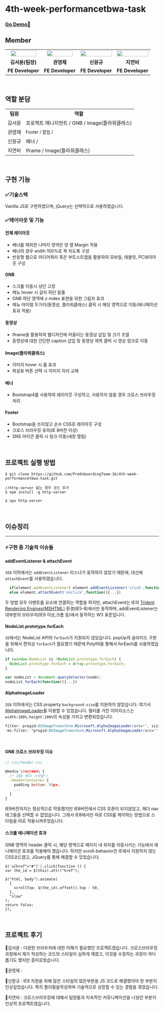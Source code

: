 # 4th-week-performancetbwa-task

### [Go Demo🚀](https://clever-archimedes-f474ab.netlify.app/)

## Member

<table>
<tr>
<td align="center"><a href="https://github.com/yunred"><img src="https://avatars.githubusercontent.com/u/84527643?v=4" width="90%" /></a></td>
<td align="center"><a href="https://github.com/zerochae"><img src="https://avatars.githubusercontent.com/u/84373490?v=4" width="90%" /></a></td>
<td align="center"><a href="https://github.com/WongueShin"><img src="https://media.vlpt.us/images/yeonbee/post/a3b02f02-0826-4cc9-b63e-9ddce5fbd857/wongyu.jpg" width="100%" /></a></td>
<td align="center"><a href="https://github.com/jyb1798"><img src="https://avatars.githubusercontent.com/u/64634495?s=400&u=3da5cb5a3ff4338da83a58a23df0608da5092ddc&v=4" width="100%" /></a></td>
</tr>
<tr>
<td align="center"><b>김서윤(팀장)</b></td>
<td align="center"><b>권영채</b></td>
<td align="center"><b>신원규</b></td>
<td align="center"><b>지연비</b></td>
</tr>
<tr>
<td align="center"><b>FE Developer</b></td>
<td align="center"><b>FE Developer</b></td>
<td align="center"><b>FE Developer</b></td>
<td align="center"><b>FE Developer</b></td>
</tr>
</table>

<br />

## 역할 분담

<table>
<tr>
<td align="center"><b>팀원<b></td>
<td align="center"><b>역할</b></td>
</tr>
<tr>
<td>김서윤</td>
<td> 프로젝트 매니지먼트 / GNB / Image(플라워클래스) </td>
</tr>
<tr>
<td>권영채</td>
<td style="font-size:14px"> Footer / 팝업 /</td>
</tr>
<tr>
<td>신원규</td>
<td> 배너 / </td>
</tr>
<tr>
<td>지연비</td>
<td> Iframe / Image(플라워클래스)</td>
</tr>

</table>

<br/>

## 구현 기능

### ✅기술스택

Vanilla JS로 구현하였으며, jQuery는 선택적으로 사용하였습니다.

### ✅레이아웃 및 기능

#### 전체 레이아웃

- 배너를 제외한 나머지 영역은 양 옆 Margin 적용
- 배너의 경우 width 100%로 꽉 차도록 구성
- 반응형 웹으로 미디어쿼리 혹은 부트스트랩을 활용하여 모바일, 태블릿, PC레이아웃 구성

#### GNB

- 스크롤 이동시 상단 고정
- 메뉴 hover 시 글자 하단 밑줄
- GNB 하단 영역에 z-index 표현을 위한 그림자 효과
- 메뉴 아이템 두가지(동영상, 플라워클래스) 클릭 시 해당 영역으로 이동(애니메이션 효과 적용)

#### 동영상

- Iframe을 활용하여 웹디자인에 어울리는 동영상 삽입 및 크기 조절
- 동영상에 대한 간단한 caption 삽입 및 동영상 제목 클릭 시 영상 링크로 이동

#### Image(플라워클래스)

- 이미지 hover 시 줌 효과
- 화살표 버튼 선택 시 이미지 자리 교체

#### 배너

- Bootstrap4를 사용하여 레이아웃 구성하고, 사용하지 않을 경우 크로스 브라우징 처리

#### Footer

- Bootstrap을 쓰지않고 순수 CSS로 레이아웃 구성
- 크로스 브라우징 유의(IE 8버전 이상)
- SNS 아이콘 클릭 시 링크 이동(새창 열림)

<br/>

## 프로젝트 실행 방법

```
$ git clone https://github.com/PreOnboardingTeam-16/4th-week-performancetbwa-task.git

//http-server 없는 경우 코드 추가
$ npm install -g http-server

$ npx http-server

```

<br/>

## 이슈정리

---

### ⚡구현 중 기술적 이슈들

#### addEventListener & attachEvent

`IE8` 이하에서는 `addEventListener` 리스너가 동작하지 않았기 때문에, 대신에 `attachEvent`를 사용하였습니다.

```js
  if(element.addEventListener) element.addEventListener('click',function(){...})
  else element.attachEvent('onclick',function(){...})
```

두 방법 모두 이벤트를 요소에 연결하는 역할을 하지만,
attachEvent는 IE의 [Trident Rendering Engines(MSHTML)](https://en.wikipedia.org/wiki/MSHTML) 환경(IE5-8)에서만 동작하며,
addEventListener는 대부분의 브라우저(IE9 이상,크롬 등)에서 동작하는 W3 표준입니다.

#### NodeList.prototype.forEach

`IE`에서는 NodeList API의 `forEach`가 지원되지 않았습니다. popUp의 슬라이드 구현을 위해서 편의상 `forEach`가 필요했기 때문에 Polyfill을 통해서 forEach를 사용하였습니다.

```js
if (window.NodeList && !NodeList.prototype.forEach) {
  NodeList.prototype.forEach = Array.prototype.forEach;
}

var nodeList = document.querySelector(node);
nodeList.forEach(function(){...})
```

#### AlphaImageLoader

`IE8` 이하에서는 CSS property `background-size`를 지원하지 않았습니다. 여기서 [AlphaImageLoader](<https://docs.microsoft.com/en-us/previous-versions/windows/internet-explorer/ie-developer/platform-apis/ms532969(v=vs.85)>)를 이용할 수 있었습니다. 필터를 거친 이미지소스는 `width:100%,height:100%`의 속성을 가지고 변환되었습니다.

```css
filter: progid:DXImageTransform.Microsoft.AlphaImageLoader(src='', sizingMethod='scale');
-ms-filter: "progid:DXImageTransform.Microsoft.AlphaImageLoader(src='', sizingMethod='scale')";
```

<br/>

#### GNB 크로스 브라우징 이슈

```jsx
// css/header.css

@media \0screen\ {
  /* IE8 헤더 스타일*/
  .HeaderContainer {
    padding-bottom: 90px;
	...
  }
}
```

IE9버전까지는 정상적으로 작동했지만 IE8버전에서 CSS 호환이 되지않았고, 헤더 nav태그들을 선택할 수 없었습니다. 그래서 IE8에서만 따로 CSS를 제어하는 방법으로 스타일을 따로 적용시켜주었습니다.

#### 스크롤 애니메이션 효과

GNB 영역의 header 클릭 시, 해당 영역으로 페이지 내 위치를 이동시키는 기능에서 애니메이션 효과를 적용해야 했습니다. 하지만 scroll-behavior은 IE에서 지원하지 않는 CSS코드였고, JQuery를 통해 해결할 수 있었습니다.

```
$('a[href^="#"]').click(function () {
var the_id = $(this).attr("href");

$("html, body").animate(
  {
    scrollTop: $(the_id).offset().top - 50,
  },
  "slow"
);
return false;
});
```

<br/>

## 프로젝트 후기

🎇김서윤 : 다양한 브라우저에 대한 이해가 필요했던 프로젝트였습니다. 크로스브라우징 과정에서 제가 작성하는 코드의 스타일이 심하게 깨졌고, 이것을 수정하는 과정이 까다롭기도 했지만 흥미로웠습니다.

🎈권영채 :

🎹신원규 : IE8 지원을 위해 많은 스타일의 많은부분을 JS 코드로 해결했어야 한 부분이 인상깊었습니다. 특히 폴리필을작성하며 기술적으로 성장할 수 있는 경험을 겪었습니다.

💖지연비 : 크로스브라우징에 대해서 팀원들과 지속적인 커뮤니케이션을 나눴던 부분이 인상적 프로젝트였습니다.
